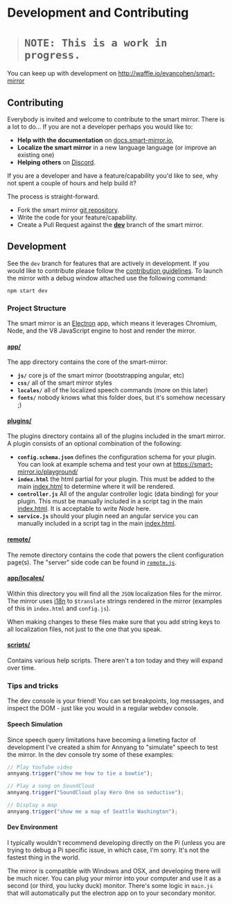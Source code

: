 # Development and Contributing
># `NOTE: This is a work in progress.`


You can keep up with development on http://waffle.io/evancohen/smart-mirror

## Contributing
 Everybody is invited and welcome to contribute to the smart mirror. There is a lot to do... If you are not a developer perhaps you would like to:
 - **Help with the documentation** on [docs.smart-mirror.io](http://docs.smart-mirror.io/), 
 - **Localize the smart mirror** in a new language language (or improve an existing one)
 - **Helping others** on [Discord](https://discord.gg/EMb4ynW).
 
If you are a developer and have a feature/capability you'd like to see, why not spent a couple of hours and help build it? 

The process is straight-forward.

 - Fork the smart mirror [git repository](https://github.com/evancohen/smart-mirror).
 - Write the code for your feature/capability.
 - Create a Pull Request against the [**dev**](https://github.com/evancohen/smart-mirror/tree/dev) branch of the smart mirror.

## Development
 See the `dev` branch for features that are actively in development.
If you would like to contribute please follow the [contribution guidelines](https://github.com/evancohen/smart-mirror/blob/master/CONTRIBUTING.md).
To launch the mirror with a debug window attached use the following command:
```
npm start dev
```
### Project Structure
 The smart mirror is an [Electron](electron.atom.io) app, which means it leverages Chromium, Node, and the V8 JavaScript engine to host and render the mirror.

#### [app/](https://github.com/evancohen/smart-mirror/tree/master/app)
 The app directory contains the core of the smart-mirror: 
 - **`js/`** core js of the smart mirror (bootstrapping angular, etc) 
 - **`css/`** all of the smart mirror styles
 - **`locales/`** all of the localized speech commands (more on this later)
 - **`fonts/`** nobody knows what this folder does, but it's somehow necessary ;)
 
#### [plugins/](https://github.com/evancohen/smart-mirror/tree/master/plugins)
The plugins directory contains all of the plugins included in the smart mirror. A plugin consists of an optional combination of the following:
- **`config.schema.json`** defines the configuration schema for your plugin. You can look at example schema and test your own at https://smart-mirror.io/playground/
- **`index.html`** the html partial for your plugin. This must be added to the main [index.html](https://github.com/evancohen/smart-mirror/blob/master/index.html) to determine where it will be rendered.
- **`controller.js`** All of the angular controller logic (data binding) for your plugin. This must be manually included in a script tag in the main [index.html](https://github.com/evancohen/smart-mirror/blob/master/index.html). It is acceptable to write *Node* here.
- **`service.js`** should your plugin need an angular service you can manually included in a script tag in the main [index.html](https://github.com/evancohen/smart-mirror/blob/master/index.html).

#### [remote/](https://github.com/evancohen/smart-mirror/tree/master/remote)
The remote directory contains the code that powers the client configuration page(s). The "server" side code can be found in [`remote.js`](https://github.com/evancohen/smart-mirror/blob/master/remote.js).

#### [app/locales/](https://github.com/evancohen/smart-mirror/tree/master/locales)
 Within this directory you will find all the `JSON` localization files for the mirror. The mirror uses [i18n](https://angular-translate.github.io/) to `$translate` strings rendered in the mirror (examples of this in `index.html` and `config.js`).
 
 When making changes to these files make sure that you add string keys to all localization files, not just to the one that you speak.
 
 #### [scripts/](https://github.com/evancohen/smart-mirror/tree/master/scripts)
  Contains various help scripts. There aren't a ton today and they will expand over time.
  
  ### Tips and tricks
   The dev console is your friend! You can set breakpoints, log messages, and inspect the DOM - just like you would in a regular webdev console.

#### Speech Simulation
   Since speech query limitations have becoming a limeting factor of development I've created a shim for Annyang to "simulate" speech to test the mirror. In the dev console try some of these examples:
``` javascript
// Play YouTube video
annyang.trigger("show me how to tie a bowtie");

// Play a song on SoundCloud
annyang.trigger("SoundCloud play Kero One so seductive");

// Display a map
annyang.trigger("show me a map of Seattle Washington");
```

#### Dev Environment
 I typically wouldn't recommend developing directly on the Pi (unless you are trying to debug a Pi specific issue, in which case, I'm sorry. It's not the fastest thing in the world. 
 
 The mirror is compatible with Windows and OSX, and developing there will be much nicer. You can plug your mirror into your computer and use it as a second (or third, you lucky duck) monitor. There's some logic in `main.js` that will automatically put the electron app on to your secondary monitor.
